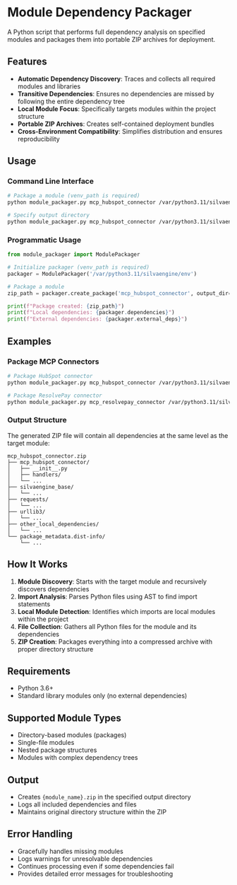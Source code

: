 # Module Dependency Packager

A Python script that performs full dependency analysis on specified modules and packages them into portable ZIP archives for deployment.

## Features

- **Automatic Dependency Discovery**: Traces and collects all required modules and libraries
- **Transitive Dependencies**: Ensures no dependencies are missed by following the entire dependency tree
- **Local Module Focus**: Specifically targets modules within the project structure
- **Portable ZIP Archives**: Creates self-contained deployment bundles
- **Cross-Environment Compatibility**: Simplifies distribution and ensures reproducibility

## Usage

### Command Line Interface

```bash
# Package a module (venv_path is required)
python module_packager.py mcp_hubspot_connector /var/python3.11/silvaengine/env

# Specify output directory
python module_packager.py mcp_hubspot_connector /var/python3.11/silvaengine/env --output-dir ./packages
```

### Programmatic Usage

```python
from module_packager import ModulePackager

# Initialize packager (venv_path is required)
packager = ModulePackager('/var/python3.11/silvaengine/env')

# Package a module
zip_path = packager.create_package('mcp_hubspot_connector', output_dir='./packages')

print(f"Package created: {zip_path}")
print(f"Local dependencies: {packager.dependencies}")
print(f"External dependencies: {packager.external_deps}")
```

## Examples

### Package MCP Connectors

```bash
# Package HubSpot connector
python module_packager.py mcp_hubspot_connector /var/python3.11/silvaengine/env

# Package ResolvePay connector
python module_packager.py mcp_resolvepay_connector /var/python3.11/silvaengine/env
```

### Output Structure

The generated ZIP file will contain all dependencies at the same level as the target module:
```
mcp_hubspot_connector.zip
├── mcp_hubspot_connector/
│   ├── __init__.py
│   ├── handlers/
│   └── ...
├── silvaengine_base/
│   └── ...
├── requests/
│   └── ...
├── urllib3/
│   └── ...
├── other_local_dependencies/
│   └── ...
└── package_metadata.dist-info/
    └── ...
```

## How It Works

1. **Module Discovery**: Starts with the target module and recursively discovers dependencies
2. **Import Analysis**: Parses Python files using AST to find import statements
3. **Local Module Detection**: Identifies which imports are local modules within the project
4. **File Collection**: Gathers all Python files for the module and its dependencies
5. **ZIP Creation**: Packages everything into a compressed archive with proper directory structure

## Requirements

- Python 3.6+
- Standard library modules only (no external dependencies)

## Supported Module Types

- Directory-based modules (packages)
- Single-file modules
- Nested package structures
- Modules with complex dependency trees

## Output

- Creates `{module_name}.zip` in the specified output directory
- Logs all included dependencies and files
- Maintains original directory structure within the ZIP

## Error Handling

- Gracefully handles missing modules
- Logs warnings for unresolvable dependencies
- Continues processing even if some dependencies fail
- Provides detailed error messages for troubleshooting